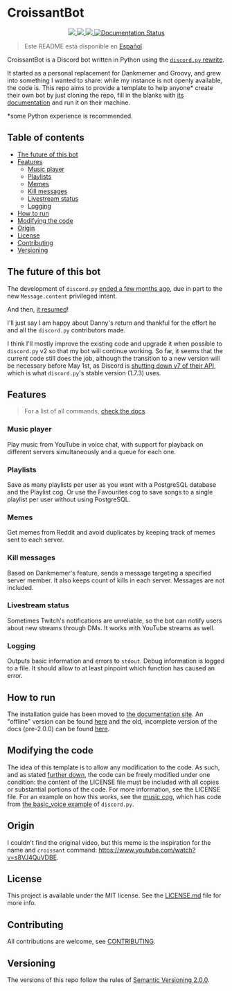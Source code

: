 # CroissantBot

<p align="center">
    <a href="//www.python.org/">
      <img src="https://img.shields.io/badge/python-3670A0?style=flat&logo=python&logoColor=ffdd54">
    </a>
    <a href="//github.com/JulioLoayzaM/CroissantBot/releases">
      <img src="https://img.shields.io/github/v/release/JulioLoayzaM/CroissantBot?sort=semver&style=flat">
    </a>
    <a href="//github.com/JulioLoayzaM/CroissantBot/blob/main/LICENSE.md">
      <img src="https://img.shields.io/github/license/JulioLoayzaM/CroissantBot?style=flat">
    </a>
    <a href='https://croissantbot.readthedocs.io/en/latest/?badge=latest'>
      <img src='https://readthedocs.org/projects/croissantbot/badge/?version=latest' alt='Documentation Status' />
    </a>
</p>

> Este README está disponible en [Español](docs/es/LEEME.md).

CroissantBot is a Discord bot written in Python using the [`discord.py` rewrite](https://github.com/Rapptz/discord.py).

It started as a personal replacement for Dankmemer and Groovy, and grew into something I wanted to share:
while my instance is not openly available, the code is.
This repo aims to provide a template to help anyone\* create their own bot by just cloning the repo,
fill in the blanks with [its documentation](https://croissantbot.readthedocs.io/en/latest/) and run it on their machine.

*some Python experience is recommended.

## Table of contents
- [The future of this bot](#the-future-of-this-bot)
- [Features](#features)
  - [Music player](#music-player)
  - [Playlists](#playlists)
  - [Memes](#memes)
  - [Kill messages](#kill-messages)
  - [Livestream status](#livestream-status)
  - [Logging](#logging)
- [How to run](#how-to-run)
- [Modifying the code](#modifying-the-code)
- [Origin](#origin)
- [License](#license)
- [Contributing](#contributing)
- [Versioning](#versioning)

## The future of this bot

The development of `discord.py` [ended a few months ago](https://gist.github.com/Rapptz/4a2f62751b9600a31a0d3c78100287f1),
due in part to the new `Message.content` privileged intent.

And then, [it resumed](https://gist.github.com/Rapptz/c4324f17a80c94776832430007ad40e6)!

I'll just say I am happy about Danny's return and thankful for the effort he and all the `discord.py` contributors made.

I think I'll mostly improve the existing code and upgrade it when possible to `discord.py` v2 so that my bot will continue working.
So far, it seems that the current code still does the job, although the transition to a new version will be necessary before May 1st,
as Discord is [shutting down v7 of their API](https://github.com/discord/discord-api-docs/discussions/4510),
which is what `discord.py`'s stable version (1.7.3) uses.

## Features

> For a list of all commands, [check the docs](https://croissantbot.readthedocs.io/en/latest/getting_started/commands.html).

### Music player

Play music from YouTube in voice chat, with support for playback on different servers simultaneously and a queue for each one.

### Playlists

Save as many playlists per user as you want with a PostgreSQL database and the Playlist cog.
Or use the Favourites cog to save songs to a single playlist per user without using PostgreSQL.

### Memes

Get memes from Reddit and avoid duplicates by keeping track of memes sent to each server.

### Kill messages

Based on Dankmemer's feature, sends a message targeting a specified server member.
It also keeps count of kills in each server.
Messages are not included.

### Livestream status

Sometimes Twitch's notifications are unreliable, so the bot can notify users about new streams through DMs.
It works with YouTube streams as well.

### Logging

Outputs basic information and errors to `stdout`.
Debug information is logged to a file.
It should allow to at least pinpoint which function has caused an error.

## How to run

The installation guide has been moved to [the documentation site](https://croissantbot.readthedocs.io/en/latest/).
An "offline" version can be found [here](docs/) and the old, incomplete version of the docs (pre-2.0.0) can be found [here](docs/v1).

## Modifying the code

The idea of this template is to allow any modification to the code.
As such, and as stated [further down](README.md#license), the code can be freely modified under one condition:
the content of the LICENSE file must be included with all copies or substantial portions of the code.
For more information, see the LICENSE file.
For an example on how this works, see the [music cog](cogs/music.py),
which has code from [the basic_voice example](https://github.com/Rapptz/discord.py/blob/master/examples/basic_voice.py) of `discord.py`.

## Origin

I couldn't find the original video, but this meme is the inspiration for the name and `croissant` command: https://www.youtube.com/watch?v=s8VJ4QuVDBE.

## License

This project is available under the MIT license.
See the [LICENSE.md](LICENSE.md) file for more info.

## Contributing

All contributions are welcome, see [CONTRIBUTING](.github/CONTRIBUTING.md).

## Versioning

The versions of this repo follow the rules of [Semantic Versioning 2.0.0](https://semver.org/).

